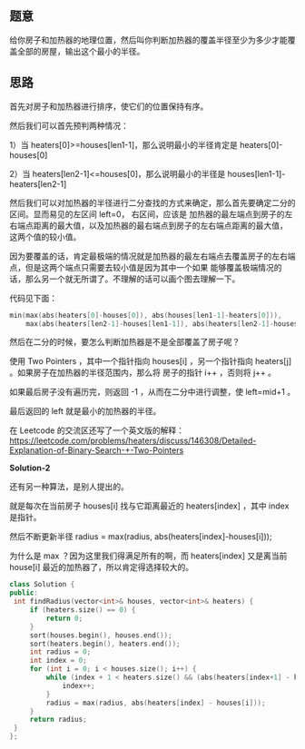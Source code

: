 ## 题意
   给你房子和加热器的地理位置，然后叫你判断加热器的覆盖半径至少为多少才能覆盖全部的房屋，输出这个最小的半径。
   
## 思路
   首先对房子和加热器进行排序，使它们的位置保持有序。
   
   然后我们可以首先预判两种情况：
   
   1）当 heaters[0]>=houses[len1-1]，那么说明最小的半径肯定是 heaters[0]-houses[0]
   
   2）当 heaters[len2-1]<=houses[0]，那么说明最小的半径是 houses[len1-1]-heaters[len2-1]
   
   然后我们可以对加热器的半径进行二分查找的方式来确定，那么首先要确定二分的区间。显而易见的左区间 left=0，
   右区间，应该是 加热器的最左端点到房子的左右端点距离的最大值，以及加热器的最右端点到房子的左右端点距离的最大值，
   这两个值的较小值。
   
   因为要覆盖的话，肯定最极端的情况就是加热器的最左右端点去覆盖房子的左右端点，但是这两个端点只需要去较小值是因为其中一个如果
   能够覆盖极端情况的话，那么另一个就无所谓了。不理解的话可以画个图去理解一下。
   
   代码见下面：
   
   ```c++
   min(max(abs(heaters[0]-houses[0]), abs(houses[len1-1]-heaters[0])),
       max(abs(heaters[len2-1]-houses[len1-1]), abs(heaters[len2-1]-houses[0])));
   ```
   
   然后在二分的时候，要怎么判断加热器是不是全部覆盖了房子呢？
   
   使用 Two Pointers ，其中一个指针指向 houses[i] ，另一个指针指向 heaters[j] 。如果房子在加热器的半径范围内，那么将
   房子的指针 i++ ，否则将 j++ 。
   
   如果最后房子没有遍历完，则返回 -1 ，从而在二分中进行调整，使 left=mid+1 。
   
   最后返回的 left 就是最小的加热器的半径。
   
   在 Leetcode 的交流区还写了一个英文版的解释：https://leetcode.com/problems/heaters/discuss/146308/Detailed-Explanation-of-Binary-Search-+-Two-Pointers
   
   **Solution-2**
   
   还有另一种算法，是别人提出的。
   
   就是每次在当前房子 houses[i] 找与它距离最近的 heaters[index] ，其中 index 是指针。
   
   然后不断更新半径 radius = max(radius, abs(heaters[index]-houses[i]));
   
   为什么是 max ？因为这里我们得满足所有的啊，而 heaters[index] 又是离当前 house[i] 最近的加热器了，所以肯定得选择较大的。
   
   ```c++
   class Solution {
public:
    int findRadius(vector<int>& houses, vector<int>& heaters) {
        if (heaters.size() == 0) {
            return 0;
        }
        sort(houses.begin(), houses.end());
        sort(heaters.begin(), heaters.end());
        int radius = 0;
        int index = 0;
        for (int i = 0; i < houses.size(); i++) {
            while (index + 1 < heaters.size() && (abs(heaters[index+1] - houses[i]) <= abs(heaters[index] - houses[i]))) {
                index++;
            }
            radius = max(radius, abs(heaters[index] - houses[i]));
        }
        return radius;
    }
};
   ```
